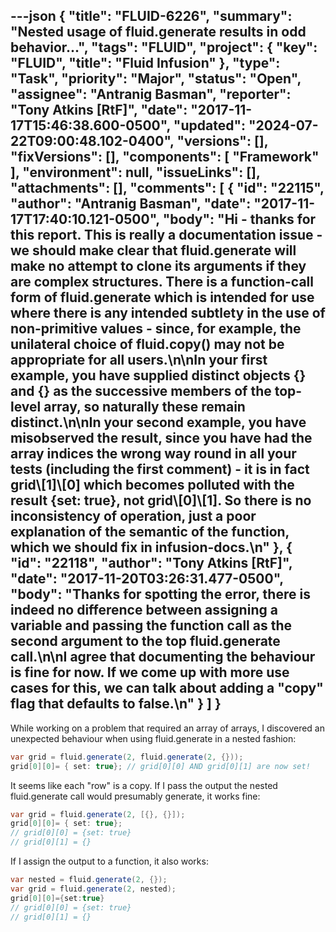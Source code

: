 ---json
{
  "title": "FLUID-6226",
  "summary": "Nested usage of fluid.generate results in odd behavior...",
  "tags": "FLUID",
  "project": {
    "key": "FLUID",
    "title": "Fluid Infusion"
  },
  "type": "Task",
  "priority": "Major",
  "status": "Open",
  "assignee": "Antranig Basman",
  "reporter": "Tony Atkins [RtF]",
  "date": "2017-11-17T15:46:38.600-0500",
  "updated": "2024-07-22T09:00:48.102-0400",
  "versions": [],
  "fixVersions": [],
  "components": [
    "Framework"
  ],
  "environment": null,
  "issueLinks": [],
  "attachments": [],
  "comments": [
    {
      "id": "22115",
      "author": "Antranig Basman",
      "date": "2017-11-17T17:40:10.121-0500",
      "body": "Hi - thanks for this report. This is really a documentation issue - we should make clear that fluid.generate will make no attempt to clone its arguments if they are complex structures. There is a function-call form of fluid.generate which is intended for use where there is any intended subtlety in the use of non-primitive values - since, for example, the unilateral choice of fluid.copy() may not be appropriate for all users.\n\nIn your first example, you have supplied distinct objects {} and {} as the successive members of the top-level array, so naturally these remain distinct.\n\nIn your second example, you have misobserved the result, since you have had the array indices the wrong way round in all your tests (including the first comment) - it is in fact grid\\[1]\\[0] which becomes polluted with the result {set: true}, not grid\\[0]\\[1]. So there is no inconsistency of operation, just a poor explanation of the semantic of the function, which we should fix in infusion-docs.\n"
    },
    {
      "id": "22118",
      "author": "Tony Atkins [RtF]",
      "date": "2017-11-20T03:26:31.477-0500",
      "body": "Thanks for spotting the error, there is indeed no difference between assigning a variable and passing the function call as the second argument to the top fluid.generate call.\n\nI agree that documenting the behaviour is fine for now.  If we come up with more use cases for this, we can talk about adding a \"copy\" flag that defaults to false.\n"
    }
  ]
}
---
While working on a problem that required an array of arrays, I discovered an unexpected behaviour when using fluid.generate in a nested fashion:

```java
var grid = fluid.generate(2, fluid.generate(2, {}));
grid[0][0]= { set: true}; // grid[0][0] AND grid[0][1] are now set!
```

It seems like each "row" is a copy.  If I pass the output the nested fluid.generate call would presumably generate, it works fine:

```java
var grid = fluid.generate(2, [{}, {}]);
grid[0][0]= { set: true};
// grid[0][0] = {set: true}
// grid[0][1] = {}
```

If I assign the output to a function, it also works:

```java
var nested = fluid.generate(2, {});
var grid = fluid.generate(2, nested);
grid[0][0]={set:true}
// grid[0][0] = {set: true}
// grid[0][1] = {}
```

        